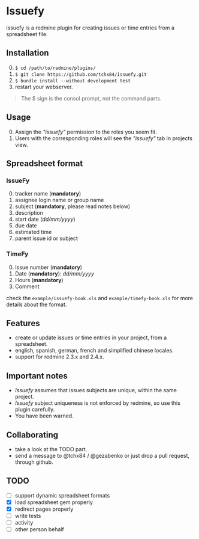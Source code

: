 # Issuefy

issuefy is a redmine plugin for creating issues or time entries from a spreadsheet file.

##  Installation

0. `$ cd /path/to/redmine/plugins/`
1. `$ git clone https://github.com/tchx84/issuefy.git`
2. `$ bundle install --without development test`
3. restart your webserver.

> The $ sign is the consol prompt, not the command parts.

## Usage

0. Assign the _"issuefy"_ permission to the roles you seem fit.
1. Users with the corresponding roles will see the _"issuefy"_ tab in projects view.

## Spreadsheet format

### IssueFy

0. tracker name (**mandatory**)
1. assignee login name or group name
2. subject (**mandatory**, please read notes below)
3. description
4. start date (_dd/mm/yyyy_)
5. due date
6. estimated time
7. parent issue id or subject

### TimeFy

0. Issue number (**mandatory**)
1. Date (**mandatory**): _dd/mm/yyyy_
2. Hours (**mandatory**)
3. Comment

check the `example/issuefy-book.xls` and `example/timefy-book.xls` for more details about the format.

## Features

* create or update issues or time entries in your project, from a spreadsheet.
* english, spanish, german, french and simplified chinese locales.
* support for redmine 2.3.x and 2.4.x.

## Important notes

* _Issuefy_ assumes that issues subjects are unique, within the same project.
* _Issuefy_ subject uniqueness is not enforced by redmine, so use this plugin carefully.
* You have been warned.

## Collaborating

* take a look at the TODO part.
* send a message to @tchx84 / @gezabenko or just drop a pull request, through github.

## TODO

- [ ] support dynamic spreadsheet formats
- [X] load spreadsheet gem properly
- [X] redirect pages properly
- [ ] write tests
- [ ] activity
- [ ] other person behalf 